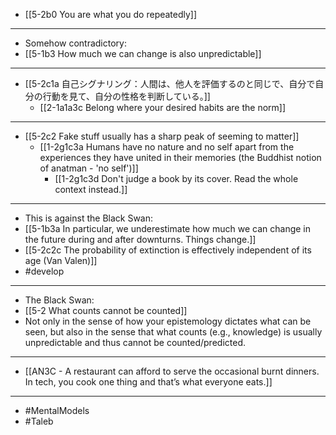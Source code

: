 - [[5-2b0 You are what you do repeatedly]]
---
- Somehow contradictory:
- [[5-1b3 How much we can change is also unpredictable]]
---
- [[5-2c1a 自己シグナリング：人間は、他人を評価するのと同じで、自分で自分の行動を見て、自分の性格を判断している。]]
  - [[2-1a1a3c Belong where your desired habits are the norm]]
---
- [[5-2c2 Fake stuff usually has a sharp peak of seeming to matter]]
  - [[1-2g1c3a Humans have no nature and no self apart from the experiences they have united in their memories (the Buddhist notion of anatman - 'no self')]]
    - [[1-2g1c3d Don't judge a book by its cover. Read the whole context instead.]]
---
- This is against the Black Swan:
- [[5-1b3a In particular, we underestimate how much we can change in the future during and after downturns. Things change.]]
- [[5-2c2c The probability of extinction is effectively independent of its age (Van Valen)]]
- #develop
---
- The Black Swan:
- [[5-2 What counts cannot be counted]]
- Not only in the sense of how your epistemology dictates what can be seen, but also in the sense that what counts (e.g., knowledge) is usually unpredictable and thus cannot be counted/predicted.
---
- [[AN3C - A restaurant can afford to serve the occasional burnt dinners. In tech, you cook one thing and that’s what everyone eats.]]
---
- #MentalModels
- #Taleb
